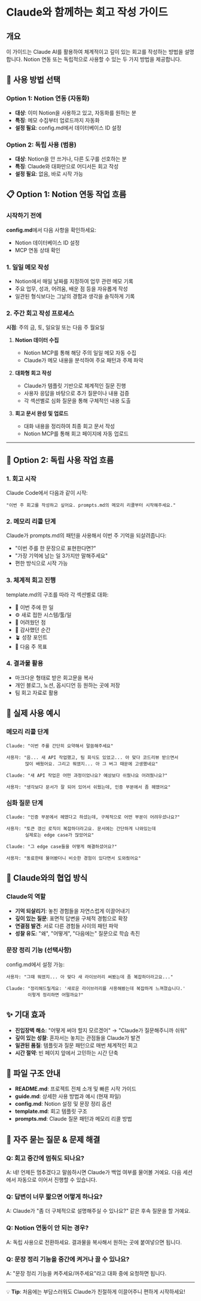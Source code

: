 # Claude와 함께하는 회고 작성 가이드

## 개요

이 가이드는 Claude AI를 활용하여 체계적이고 깊이 있는 회고를 작성하는 방법을 설명합니다. Notion 연동 또는 독립적으로 사용할 수 있는 두 가지 방법을 제공합니다.

## 🎯 사용 방법 선택

### Option 1: Notion 연동 (자동화) 
- **대상**: 이미 Notion을 사용하고 있고, 자동화를 원하는 분
- **특징**: 메모 수집부터 업로드까지 자동화
- **설정 필요**: config.md에서 데이터베이스 ID 설정

### Option 2: 독립 사용 (범용)
- **대상**: Notion을 안 쓰거나, 다른 도구를 선호하는 분  
- **특징**: Claude와 대화만으로 어디서든 회고 작성
- **설정 필요**: 없음, 바로 시작 가능

## 📋 Option 1: Notion 연동 작업 흐름

### 시작하기 전에
**config.md**에서 다음 사항을 확인하세요:
- Notion 데이터베이스 ID 설정
- MCP 연동 상태 확인

### 1. 일일 메모 작성
- Notion에서 매일 날짜를 지정하여 업무 관련 메모 기록
- 주요 업무, 성과, 어려움, 배운 점 등을 자유롭게 작성
- 일관된 형식보다는 그날의 경험과 생각을 솔직하게 기록

### 2. 주간 회고 작성 프로세스
**시점**: 주의 금, 토, 일요일 또는 다음 주 월요일

1. **Notion 데이터 수집**
   - Notion MCP를 통해 해당 주의 일일 메모 자동 수집
   - Claude가 메모 내용을 분석하여 주요 패턴과 주제 파악

2. **대화형 회고 작성**
   - Claude가 템플릿 기반으로 체계적인 질문 진행
   - 사용자 응답을 바탕으로 추가 질문이나 내용 검증
   - 각 섹션별로 심화 질문을 통해 구체적인 내용 도출

3. **회고 문서 완성 및 업로드**
   - 대화 내용을 정리하여 최종 회고 문서 작성
   - Notion MCP를 통해 회고 페이지에 자동 업로드

---

## 🚀 Option 2: 독립 사용 작업 흐름

### 1. 회고 시작
Claude Code에서 다음과 같이 시작:
```
"이번 주 회고를 작성하고 싶어요. prompts.md의 메모리 리콜부터 시작해주세요."
```

### 2. 메모리 리콜 단계
Claude가 prompts.md의 패턴을 사용해서 이번 주 기억을 되살려줍니다:
- "이번 주를 한 문장으로 표현한다면?"
- "가장 기억에 남는 일 3가지만 말해주세요"
- 편한 방식으로 시작 가능

### 3. 체계적 회고 진행
template.md의 구조를 따라 각 섹션별로 대화:
- 📌 이번 주에 한 일
- ⚙️ 새로 접한 시스템/툴/일  
- 🤯 어려웠던 점
- 🙌 감사했던 순간
- 🪴 성장 포인트
- 🎯 다음 주 목표

### 4. 결과물 활용
- 마크다운 형태로 받은 회고문을 복사
- 개인 블로그, 노션, 옵시디언 등 원하는 곳에 저장
- 팀 회고 자료로 활용

## 💬 실제 사용 예시

### 메모리 리콜 단계
```
Claude: "이번 주를 간단히 요약해서 말씀해주세요"

사용자: "음... 새 API 작업했고, 팀 회식도 있었고... 아 맞다 코드리뷰 받으면서 
       많이 배웠어요. 그리고 뭐였지... 아 그 버그 때문에 고생했네요"

Claude: "새 API 작업은 어떤 과정이었나요? 예상보다 쉬웠나요 어려웠나요?"

사용자: "생각보다 문서가 잘 되어 있어서 쉬웠는데, 인증 부분에서 좀 헤맸어요"
```

### 심화 질문 단계
```
Claude: "인증 부분에서 헤맸다고 하셨는데, 구체적으로 어떤 부분이 어려우셨나요?"

사용자: "토큰 갱신 로직이 복잡하더라고요. 문서에는 간단하게 나와있는데 
       실제로는 edge case가 많았어요"

Claude: "그 edge case들을 어떻게 해결하셨어요?"

사용자: "동료한테 물어봤더니 비슷한 경험이 있다면서 도와줬어요"
```

## 🤝 Claude와의 협업 방식

### Claude의 역할
- **기억 되살리기**: 놓친 경험들을 자연스럽게 이끌어내기
- **깊이 있는 질문**: 표면적 답변을 구체적 경험으로 확장
- **연결점 발견**: 서로 다른 경험들 사이의 패턴 파악
- **성찰 유도**: "왜", "어떻게", "다음에는" 질문으로 학습 촉진

### 문장 정리 기능 (선택사항)
config.md에서 설정 가능:
```
사용자: "그때 뭐였지... 아 맞다 새 라이브러리 써봤는데 좀 복잡하더라고요..."

Claude: "정리해드릴게요: '새로운 라이브러리를 사용해봤는데 복잡하게 느껴졌습니다.' 
        이렇게 정리하면 어떨까요?"
```

## ✨ 기대 효과

- **진입장벽 해소**: "어떻게 써야 할지 모르겠어" → "Claude가 질문해주니까 쉬워"
- **깊이 있는 성찰**: 혼자서는 놓치는 관점들을 Claude가 발견
- **일관된 품질**: 템플릿과 질문 패턴으로 매번 체계적인 회고
- **시간 절약**: 빈 페이지 앞에서 고민하는 시간 단축

## 📁 파일 구조 안내

- **README.md**: 프로젝트 전체 소개 및 빠른 시작 가이드
- **guide.md**: 상세한 사용 방법과 예시 (현재 파일)
- **config.md**: Notion 설정 및 문장 정리 옵션
- **template.md**: 회고 템플릿 구조
- **prompts.md**: Claude 질문 패턴과 메모리 리콜 방법

## 🚨 자주 묻는 질문 & 문제 해결

### Q: 회고 중간에 멈춰도 되나요?
A: 네! 언제든 멈추겠다고 말씀하시면 Claude가 백업 여부를 물어볼 거예요. 다음 세션에서 자동으로 이어서 진행할 수 있습니다.

### Q: 답변이 너무 짧으면 어떻게 하나요?
A: Claude가 "좀 더 구체적으로 설명해주실 수 있나요?" 같은 후속 질문을 할 거예요.

### Q: Notion 연동이 안 되는 경우?
A: 독립 사용으로 전환하세요. 결과물을 복사해서 원하는 곳에 붙여넣으면 됩니다.

### Q: 문장 정리 기능을 중간에 켜거나 끌 수 있나요?
A: "문장 정리 기능을 켜주세요/꺼주세요"라고 대화 중에 요청하면 됩니다.

---

💡 **Tip**: 처음에는 부담스러워도 Claude가 친절하게 이끌어주니 편하게 시작하세요!
